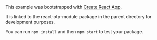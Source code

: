 This example was bootstrapped with [Create React App](https://github.com/facebook/create-react-app).

It is linked to the react-otp-module package in the parent directory for development purposes.

You can run `npm install` and then `npm start` to test your package.
